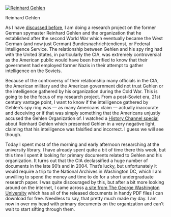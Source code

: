 [![Reinhard Gehlen](b042549c4a683a883a04536ea77b8b41_image_document_large_featured_borderless.jpg "Reinhard Gehlen")](https://www.historyrhymes.info/2009/02/28/gehlen-research-primary-documents-jackpot/heads-spy-group/)

Reinhard Gehlen

As I have [discussed before](https://www.historyrhymes.info/2009/02/05/reinhard-gehlen), I am doing a research project on the former German spymaster Reinhard Gehlen and the organization that he established after the second World War which eventually became the West German (and now just German) Bundesnachrichtendienst, or Federal Intelligence Service. The relationship between Gehlen and his spy ring had with the United States, in particularly the CIA, was extremely controversial as the American public would have been horrified to know that their government had employed former Nazis in their attempt to gather intelligence on the Soviets.

Because of the controversy of their relationship many officials in the CIA, the American military and the American government did not trust Gehlen or the intelligence gathered by his organization during the Cold War. This is going to be the focus of my research project. From a post-Soviet era, 21st century vantage point, I want to know if the intelligence gathered by Gehlen’s spy ring was — as many Americans claim — actually inaccurate and deceiving or if that was simply something that the Americans unjustly accused the Gehlen Organization of. I watched a [History Channel special](http://astore.amazon.com/historyrhymesalex-20/detail/B001TLSXMG) about Reinhard Gehlen which presented Gehlen in a very negative light, claiming that his intelligence was falsified and incorrect. I guess we will see though.

Today I spent most of the morning and early afternoon researching at the university library. I have already spent quite a bit of time there this week, but this time I spent it looking for primary documents related to Gehlen and his organization. It turns out that the CIA declassified a huge number of documents in the late 90’s and in 2004. That’s lucky, but unfortunately it would require a trip to the National Archives in Washington DC, which I am unwilling to spend the money and time to do for a short undergraduate research paper. I was quite discouraged by this, but after a bit more looking around on the internet, I came across [a site from The George Washington University](http://www.gwu.edu/~nsarchiv/NSAEBB/NSAEBB146/index.htm) which has all of the released documents in handy PDF files I can download for free. Needless to say, that pretty much made my day. I am now in over my head with primary documents on the organization and can’t wait to start sifting through them.